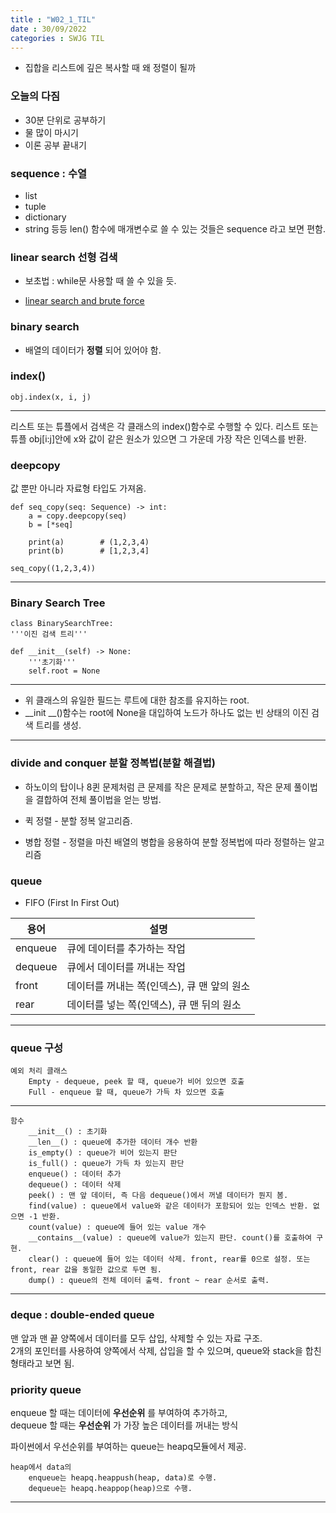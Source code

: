 ```yaml
---
title : "W02_1_TIL"
date : 30/09/2022
categories : SWJG TIL
---
```

- 집합을 리스트에 깊은 복사할 때 왜 정렬이 될까

### 오늘의 다짐
- 30분 단위로 공부하기
- 물 많이 마시기
- 이론 공부 끝내기

### sequence : 수열
- list
- tuple
- dictionary
- string
등등 len() 함수에 매개변수로 쓸 수 있는 것들은 sequence 라고 보면 편함.

### linear search 선형 검색
- 보초법 : while문 사용할 때 쓸 수 있을 듯.

- [linear search and brute force](https://slaystudy.com/linear-search/)

### binary search
- 배열의 데이터가 __정렬__ 되어 있어야 함.

### index()
    obj.index(x, i, j)
<hr/>
리스트 또는 튜플에서 검색은 각 클래스의 index()함수로 수행할 수 있다.   
리스트 또는 튜플 obj[i:j]안에 x와 값이 같은 원소가 있으면 그 가운데 가장 작은 인덱스를 반환.


### deepcopy
값 뿐만 아니라 자료형 타입도 가져옴.

    def seq_copy(seq: Sequence) -> int:
        a = copy.deepcopy(seq)
        b = [*seq]

        print(a)        # (1,2,3,4)
        print(b)        # [1,2,3,4]
    
    seq_copy((1,2,3,4))
<hr/>

### Binary Search Tree
    class BinarySearchTree:
    '''이진 검색 트리'''

    def __init__(self) -> None:
        '''초기화'''
        self.root = None
<hr/>
    
- 위 클래스의 유일한 필드는 루트에 대한 참조를 유지하는 root.
- __init __()함수는 root에 None을 대입하여 노드가 하나도 없는 빈 상태의 이진 검색 트리를 생성.
<hr/>

### divide and conquer 분할 정복법(분할 해결법)
- 하노이의 탑이나 8퀸 문제처럼 큰 문제를 작은 문제로 분할하고, 작은 문제 풀이법을 결합하여 전체 풀이법을 얻는 방법.

- 퀵 정렬 - 분할 정복 알고리즘.

- 병합 정렬 - 정렬을 마친 배열의 병합을 응용하여 분할 정복법에 따라 정렬하는 알고리즘

### queue
- FIFO (First In First Out)

| 용어      | 설명                                        |
| --------- | ------------------------------------------- |
| enqueue   | 큐에 데이터를 추가하는 작업                  |
| dequeue   | 큐에서 데이터를 꺼내는 작업                  |
| front     | 데이터를 꺼내는 쪽(인덱스), 큐 맨 앞의 원소  |
| rear      | 데이터를 넣는 쪽(인덱스), 큐 맨 뒤의 원소    |
<hr/>

### queue 구성
    예외 처리 클래스
        Empty - dequeue, peek 할 때, queue가 비어 있으면 호출
        Full - enqueue 할 때, queue가 가득 차 있으면 호출
<hr/>

    함수
        __init__() : 초기화
        __len__() : queue에 추가한 데이터 개수 반환
        is_empty() : queue가 비어 있는지 판단
        is_full() : queue가 가득 차 있는지 판단
        enqueue() : 데이터 추가
        dequeue() : 데이터 삭제
        peek() : 맨 앞 데이터, 즉 다음 dequeue()에서 꺼낼 데이터가 뭔지 봄.
        find(value) : queue에서 value와 같은 데이터가 포함되어 있는 인덱스 반환. 없으면 -1 반환.
        count(value) : queue에 들어 있는 value 개수 
        __contains__(value) : queue에 value가 있는지 판단. count()를 호출하여 구현.
        clear() : queue에 들어 있는 데이터 삭제. front, rear를 0으로 설정. 또는 front, rear 값을 동일한 값으로 두면 됨.
        dump() : queue의 전체 데이터 출력. front ~ rear 순서로 출력.
<hr/>

### deque : double-ended queue
맨 앞과 맨 끝 양쪽에서 데이터를 모두 삽입, 삭제할 수 있는 자료 구조.    
2개의 포인터를 사용하여 양쪽에서 삭제, 삽입을 할 수 있으며, queue와 stack을 합친 형태라고 보면 됨.

### priority queue

enqueue 할 때는 데이터에 __우선순위__ 를 부여하여 추가하고,   
dequeue 할 때는 __우선순위__ 가 가장 높은 데이터를 꺼내는 방식    

파이썬에서 우선순위를 부여하는 queue는 heapq모듈에서 제공.      

    heap에서 data의
        enqueue는 heapq.heappush(heap, data)로 수행.
        dequeue는 heapq.heappop(heap)으로 수행.    
<hr/>

